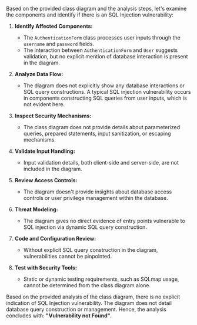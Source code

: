 Based on the provided class diagram and the analysis steps, let's examine the components and identify if there is an SQL Injection vulnerability:

1. **Identify Affected Components:**
   - The `AuthenticationForm` class processes user inputs through the `username` and `password` fields.
   - The interaction between `AuthenticationForm` and `User` suggests validation, but no explicit mention of database interaction is present in the diagram.

2. **Analyze Data Flow:**
   - The diagram does not explicitly show any database interactions or SQL query constructions. A typical SQL injection vulnerability occurs in components constructing SQL queries from user inputs, which is not evident here.

3. **Inspect Security Mechanisms:**
   - The class diagram does not provide details about parameterized queries, prepared statements, input sanitization, or escaping mechanisms.

4. **Validate Input Handling:**
   - Input validation details, both client-side and server-side, are not included in the diagram.

5. **Review Access Controls:**
   - The diagram doesn't provide insights about database access controls or user privilege management within the database.

6. **Threat Modeling:**
   - The diagram gives no direct evidence of entry points vulnerable to SQL injection via dynamic SQL query construction.

7. **Code and Configuration Review:**
   - Without explicit SQL query construction in the diagram, vulnerabilities cannot be pinpointed.

8. **Test with Security Tools:**
   - Static or dynamic testing requirements, such as SQLmap usage, cannot be determined from the class diagram alone.

Based on the provided analysis of the class diagram, there is no explicit indication of SQL Injection vulnerability. The diagram does not detail database query construction or management. Hence, the analysis concludes with: **"Vulnerability not Found"**.